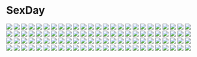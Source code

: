 # SexDay
![](https://konachan.com/jpeg/17f4e2eb6f2fa5a400110a03929655f9/Konachan.com%20-%20161609%20ashitaka%20kodama%20mononoke_hime%20san%20watermark%20wenqing_yan_%28yuumei_art%29.jpg)
![](https://konachan.com/image/13e966cf26822c9ed59ca666f1ac9bfe/Konachan.com%20-%20177150%20ass%20blonde_hair%20green_eyes%20night%20pandaraion_%28kanikani2950%29%20pointed_ears%20skull%20staff%20tagme.jpg)
![](https://konachan.com/jpeg/1b3bca94cdb4d5c36c557369bf1d5616/Konachan.com%20-%20172359%20blush%20bra%20breasts%20cleavage%20hyperdimension_neptunia%20long_hair%20mikage_baku%20noire%20panties%20purple_hair%20red_eyes%20transparent%20underwear.jpg)
![](https://konachan.com/image/de9f0174c2296335643ac31420c1f63f/Konachan.com%20-%20130157%20cherry_blossoms%20clouds%20flowers%20group%20hatsune_miku%20kagamine_len%20kagamine_rin%20kaito%20male%20megurine_luka%20petals%20school_uniform%20shinwa%20sky%20tree%20vocaloid.jpg)
![](https://konachan.com/image/1ca96bb8d8bc7a820b111c1d99416a0d/Konachan.com%20-%2074484%20blonde_hair%20cigarette%20durarara%21%21%20heiwajima_shizuo%20short_hair%20shorts%20sleeping%20smoking%20thighhighs%20vorona.jpg)
![](https://konachan.com/image/cb6085d1711db687dbb76d404f95527d/Konachan.com%20-%20279845%20blonde_hair%20blush%20dark%20fang%20red_eyes%20roke_%28taikodon%29%20rumia%20short_hair%20touhou.jpg)
![](https://konachan.com/image/9f91609bdd2915cc318afa67cbe99d57/Konachan.com%20-%20226429%20anus%20aqua_eyes%20ass%20ass_grab%20blush%20censored%20fingering%20hat%20long_hair%20military%20panties%20panty_pull%20pubic_hair%20tenken%20thighhighs%20underwear%20uniform.jpg)
![](https://konachan.com/jpeg/945ef2b1c932973f816761b1ca5c254a/Konachan.com%20-%2065753%20beat_blades_haruka%20shihoudou_narika.jpg)
![](https://konachan.com/jpeg/0845632642b14ffe0d169c89a131e199/Konachan.com%20-%20217726%20blue_hair%20dress%20lpip%20orange_eyes%20original%20summer_dress%20thighhighs%20third-party_edit%20white.jpg)
![](https://konachan.com/image/5a26bcb4c9426d4ea0e085673be1943a/Konachan.com%20-%20305445%20bell%20blue_hair%20cherry_blossoms%20chinese_clothes%20fang%20flowers%20jashin-chan_dropkick%20katsuki_natsu%20kyon-kyon%20twintails%20yellow_eyes.jpg)
![](https://konachan.com/jpeg/95d93d0033f4eab295bc56cf2614ff3e/Konachan.com%20-%20282838%20blue_hair%20breast_hold%20breasts%20brown_eyes%20cleavage%20close%20hoshizaki_reita%20kaguya_hime_%28sinoalice%29%20long_hair%20signed%20sinoalice%20watermark.jpg)
![](https://konachan.com/jpeg/88accca55c8a484399e74714f9c18b30/Konachan.com%20-%20192122%20brown_hair%20freeze-ex%20long_hair%20skirt%20sunset%20sword_art_online%20thighhighs%20wings%20yuuki_asuna.jpg)
![](https://konachan.com/image/608de17cf86192693d0f3f24e35e1a06/Konachan.com%20-%204967%20fate_%28series%29%20fate_stay_night%20logo%20nobody%20sword%20weapon.jpg)
![](https://konachan.com/image/8b05b31e508997b194838f4e022766d4/Konachan.com%20-%20303661%20autumn%20bayleef%20gold_%28pokemon%29%20kotone_%28pokemon%29%20pippi_%28p3i2%29%20pokemon%20quilava%20sentret.jpg)
![](https://konachan.com/image/43f38bca31e5f8f0390360d541403e80/Konachan.com%20-%20116043%20breasts%20cindy_campbell%20cleavage%20hug%20ikamusume%20loli%20shinryaku%21_ikamusume.jpg)
![](https://konachan.com/image/ae7a70e49fa46c3f23e18bd6c06b3312/Konachan.com%20-%2077213%20mecha%20original%20red_eyes%20ribbons%20white_hair.jpg)
![](https://konachan.com/image/dfb80397d88ad9ffa043549b1d379d14/Konachan.com%20-%20220598%20aqua_eyes%20brown_eyes%20brown_hair%20building%20city%20dress%20feathers%20flowers%20long_hair%20male%20pantyhose%20park%20petals%20ryosios%20short_hair%20tree%20twintails%20vocaloid.jpg)
![](https://konachan.com/image/5e4d2d8f331043386219c2149497a8fe/Konachan.com%20-%207764%20cosplay%20fate_%28series%29%20fate_stay_night%20kaleido_ruby%20tohsaka_rin.jpg)
![](https://konachan.com/jpeg/2f3c040a2cfdeedb11c07746d7791b84/Konachan.com%20-%20239338%20animal_ears%20ass%20blonde_hair%20blush%20cat_smile%20catgirl%20elbow_gloves%20gloves%20kazenokaze%20kemono_friends%20serval%20short_hair%20skirt%20tail%20thighhighs%20yellow_eyes.jpg)
![](https://konachan.com/image/258f3a748b45da72366ca33e2d8a8cdc/Konachan.com%20-%20211894%20aqua_eyes%20aqua_hair%20ass%20christmas%20elbow_gloves%20gloves%20hat%20night%20original%20panties%20pantyhose%20ribbons%20santa_hat%20shikei%20short_hair%20sideboob%20sky%20underwear.jpg)
![](https://konachan.com/image/e48bdcae824aa15fa02c1bb12ae2559e/Konachan.com%20-%2019121%20bikini%20blue_eyes%20blue_hair%20murakami_suigun%20ponytail%20swimsuit.jpg)
![](https://konachan.com/image/18e3effbd2ee28cbc874d2fc6f9ed576/Konachan.com%20-%20179815%20blush%20brown_hair%20censored%20choker%20crying%20cum%20dead_or_alive%20elbow_gloves%20gloves%20iizuki_tasuku%20kasumi%20long_hair%20penis%20ponytail%20tears%20thighhighs.jpg)
![](https://konachan.com/image/ef2823863e67442f975ddb96e3c48a0b/Konachan.com%20-%20247677%20blue_eyes%20blush%20bodysuit%20brown_hair%20cropped%20dantewontdie%20eyepatch%20gloves%20long_hair%20neon_genesis_evangelion%20soryu_asuka_langley.jpg)
![](https://konachan.com/jpeg/ad750015ec791ed8d4190edd471ec8a6/Konachan.com%20-%20174880%20animal%20aqua_eyes%20aqua_hair%20boots%20hatsune_miku%20horse%20japanese_clothes%20long_hair%20pixco%20thighhighs%20twintails%20vocaloid%20white.jpg)
![](https://konachan.com/image/732d14e685d5330f92589be8b13ea714/Konachan.com%20-%20288755%20gahaku%20green_eyes%20green_hair%20hatsune_miku%20long_hair%20mechagirl%20music%20twintails%20vocaloid.jpg)
![](https://konachan.com/image/33925a5bb6588bd04e171704509f6ec8/Konachan.com%20-%20296656%20animal_ears%20even_%2817245601%29%20original%20short_hair.jpg)
![](https://konachan.com/image/19e0bdd30f1b9d570c77a97ee7cdc641/Konachan.com%20-%2026113%20hellsing%20integra_wingates_hellsing.jpg)
![](https://konachan.com/image/43b57d912cdcdbfe76ad4eed71f9f5d5/Konachan.com%20-%20232040%20blue_%28pokemon%29%20cosmog%20erect_nipples%20exeggutor%20hat%20jie_laite%20lillie_%28pokemon%29%20litten%20male%20pokemon%20red_%28pokemon%29.jpg)
![](https://konachan.com/jpeg/2dbc65af34c5e3ca947842bbbe498056/Konachan.com%20-%20265197%20bath%20bathtub%20blush%20braids%20breast_grab%20breasts%20game_cg%20moonstone%20nipples%20nude%20penis%20ponytail%20pussy%20red_hair%20sex%20short_hair%20uncensored%20yellow_eyes.jpg)
![](https://konachan.com/jpeg/294e40e964aa6706401953c9321f0c9a/Konachan.com%20-%20175938%20blood%20blue_eyes%20bow%20breasts%20censored%20cum%20elbow_gloves%20game_cg%20gloves%20mikagami_mamizu%20nipples%20penis%20pussy%20red_hair%20sex%20thighhighs%20whirlpool.jpg)
![](https://konachan.com/image/03104ed49802df07d527bbdfb4af28d1/Konachan.com%20-%2079961%20butterfly%20flowers%20hieda_no_akyuu%20japanese_clothes%20kimono%20petals%20pink%20pink_eyes%20pink_hair%20short_hair%20touhou.jpg)
![](https://konachan.com/image/41d87bb7ecbfe3d19169330c9b4053a2/Konachan.com%20-%20186139%203e%20akizuki_ritsuko%20ass%20beach%20bikini%20brown_eyes%20brown_hair%20glasses%20idolmaster%20short_hair%20swimsuit%20translation_request%20underboob%20water%20wet.jpg)
![](https://konachan.com/jpeg/a7224bf6699cd31c010c30c372fb37de/Konachan.com%20-%20303299%20animal%20ass%20bed%20cameltoe%20green_eyes%20kanroji_mitsuri%20long_hair%20mujinbi%20no_bra%20panties%20pink_hair%20shirt_lift%20snake%20underboob%20underwear%20watermark.jpg)
![](https://konachan.com/image/9b215671c3671d70b5c51e048bfbd774/Konachan.com%20-%2026521%20cowboy_bebop%20faye_valentine%20green_eyes%20purple_hair.jpeg)
![](https://konachan.com/image/f29532048b421ca776465d764df77ff1/Konachan.com%20-%20111219%20close%20mizublue%20petals%20pink_eyes%20pink_hair%20tagme%20tears.jpg)
![](https://konachan.com/jpeg/03b034981db280436745220bd30f735b/Konachan.com%20-%20129223%20akabeisoft2%20blue_hair%20blush%20game_cg%20headband%20kourin_no_machi_lavender_no_shoujo%20purple_eyes%20sawamura_akina%20twintails%20yuuki_hagure.jpg)
![](https://konachan.com/jpeg/91279a6e8c8dc3f372aaef6c4a493656/Konachan.com%20-%20237205%20aqua_eyes%20bandage%20building%20cake%20clouds%20fire%20food%20grass%20green_hair%20hnanati%20ruins%20short_hair%20skirt%20sky.jpg)
![](https://konachan.com/jpeg/20c560bede908396b8b7cb2fd163b83b/Konachan.com%20-%20268949%20aliasing%20breasts%20brown_eyes%20eyepatch%20game_cg%20green_hair%20headdress%20long_hair%20navel%20nipples%20nude%20penis%20pussy%20sex%20spread_legs%20tie%20uncensored.jpg)
![](https://konachan.com/image/774b975c20730b26f928fc677e74317d/Konachan.com%20-%20200201%20all_male%20black_hair%20blush%20brown_eyes%20brown_hair%20calendar%20candy%20chocolate%20drink%20food%20green_eyes%20hyouka%20ibuki_hasu%20kimono%20male%20short_hair%20shounen_ai.jpg)
![](https://konachan.com/image/19638cca906d9ef8b3be3003e6b20858/Konachan.com%20-%2061024%20jpeg_artifacts%20k-on%21%20kotobuki_tsumugi%20signed%20watermark.jpg)
![](https://konachan.com/image/baacead24db3d092e0970575f4840e0f/Konachan.com%20-%20220976%20andira_%28granblue_fantasy%29%20eizan%20granblue_fantasy.jpg)
![](https://konachan.com/image/1b691e372210c3959f6285e079ace87f/Konachan.com%20-%20229023%20animal%20bird%20couch%20grass%20kneehighs%20leaves%20long_hair%20magatan%20original%20paper%20pink_hair%20polychromatic%20school_uniform.jpg)
![](https://konachan.com/image/561a0b5e19c821914b183f8361dddbda/Konachan.com%20-%20101376%20blue_eyes%20red_hair%20sesena_yau%20tagme%20thighhighs%20twintails%20wink.jpg)
![](https://konachan.com/jpeg/c677b6b52c6eeda3eb558baf30ff6348/Konachan.com%20-%20157055%20amamiya_hibiya%20animal%20asahina_hiyori%20building%20cat%20city%20heat-haze_days_%28vocaloid%29%20kagerou_project%20panda_tarou%20polychromatic%20short_hair%20vocaloid.jpg)
![](https://konachan.com/jpeg/23343c14876fd580344d78e449a132e2/Konachan.com%20-%20279677%20black_hair%20blush%20breasts%20dark_skin%20ginhaha%20navel%20nipples%20nude%20penis%20pussy%20sex%20ssss.gridman%20takarada_rikka%20uncensored.jpg)
![](https://konachan.com/jpeg/c0fae0e7b1aa72c819ba643e1dd8baa1/Konachan.com%20-%20302016%20blonde_hair%20blush%20close%20gradient%20green_eyes%20hoshii_miki%20idolmaster%20idolmaster_million_live%21%20long_hair%20naijow%20orange.jpg)
![](https://konachan.com/jpeg/78fc51f104d44388ee5939481c5ddca2/Konachan.com%20-%20300171%202girls%20anmi%20blush%20braids%20breasts%20brown_hair%20chinese_clothes%20chinese_dress%20cleavage%20cropped%20green_eyes%20long_hair%20nopan%20original%20ponytail%20scan.jpg)
![](https://konachan.com/jpeg/8db1e167396757592a9084ebab783730/Konachan.com%20-%20271825%20animal_ears%20aqua_eyes%20aqua_hair%20ass%20bed%20blush%20breasts%20cat_smile%20catgirl%20darkstalkers%20elbow_gloves%20felicia%20gloves%20long_hair%20nude%20tail%20thighhighs.jpg)
![](https://konachan.com/image/4f307dfe9ea109741eb9b3332e5eddb4/Konachan.com%20-%2099678%20akemi_homura%20mahou_shoujo_madoka_magica.jpg)
![](https://konachan.com/jpeg/f7ee4c0e01efecf982978a345b3da165/Konachan.com%20-%20140294%201_2_summer%20alcot%20blush%20breast_hold%20brown_hair%20game_cg%20green_eyes%20long_hair%20oshisaka_tsugumi%20sesena_yau%20skirt.jpg)
![](https://konachan.com/image/eaed2b0d9d702a222c1829272cccc4a4/Konachan.com%20-%2026803%20blood%20higurashi_no_naku_koro_ni%20parody%20ryuuguu_rena.jpg)
![](https://konachan.com/image/3e769777a2218a23cfa8f6cd8fe3eeb0/Konachan.com%20-%2090741%20bikini%20boots%20christmas%20elbow_gloves%20glasses%20gloves%20long_hair%20navel%20original%20spread_legs%20swimsuit%20sword%20thighhighs%20weapon%20white%20white_hair.jpg)
![](https://konachan.com/image/44e2bc1c8480bd2f99fd39c13d3d5413/Konachan.com%20-%2089609%20akiyama_sou%20furukawa_yui%20game_cg%20kuroya_shinobu%20misaki_kurehito%20trumple%20ushinawareta_mirai_wo_motomete.jpg)
![](https://konachan.com/image/410220a9a67ddfb2b567b53f96d62539/Konachan.com%20-%20105710%20food%20hat%20hatsune_miku%20third-party_edit%20vocaloid.jpg)
![](https://konachan.com/jpeg/093d745d7cdb7e43bf470e9921a1f64c/Konachan.com%20-%20240565%20breasts%20food%20green_eyes%20navel%20shiro_usagi%20short_hair%20shorts.jpg)
![](https://konachan.com/jpeg/7d17004d418d13c97dd1e80009629d89/Konachan.com%20-%20253563%20apron%20bow%20hibari_%28senran_kagura%29%20logo%20pink_hair%20school_swimsuit%20senran_kagura%20short_hair%20swimsuit%20tagme_%28artist%29%20twintails%20yellow.jpg)
![](https://konachan.com/image/89a6e1f50ebea11808fcaf884f721699/Konachan.com%20-%2030519%20anus%20ass%20blonde_hair%20carnelian%20kao_no_nai_tsuki%20long_hair%20pussy%20ribbons%20uncensored%20undressing%20yamato_ruri%20yellow_eyes.jpg)
![](https://konachan.com/image/bc3df4062aadcc5fb4667eb9e7f506d7/Konachan.com%20-%20208690%20barefoot%20bikini%20breasts%20cleavage%20ebisuzawa_kurumi%20gakkou_gurashi%21%20long_hair%20sekina%20swimsuit%20twintails%20wink.jpg)
![](https://konachan.com/image/02b9c11e2dd02cac443b8803c8e4553d/Konachan.com%20-%20244661%20anthropomorphism%20g36c_%28girls_frontline%29%20girls_frontline%20gun%20itoucon%20weapon.jpg)
![](https://konachan.com/image/f592b837d09f8d291177bc7de340f363/Konachan.com%20-%2098881%202girls%20hakurei_reimu%20japanese_clothes%20miko%20touhou%20ueda_ryou%20yakumo_yukari.jpg)
![](https://konachan.com/image/019e237f662d73555e937c0de95187ed/Konachan.com%20-%20137856%20bikini%20blue_hair%20breasts%20cleavage%20hatsune_miku%20long_hair%20rankiryuu%20swimsuit%20twintails%20vocaloid%20water.jpg)
![](https://konachan.com/image/3a671f1f2899c66db98b3965fb0ce0ec/Konachan.com%20-%20108811%20bikini%20flowers%20fujisaki_rei%20gray_hair%20original%20scan%20swimsuit%20water.jpg)
![](https://konachan.com/jpeg/6770b91560af830c4e04988d335146d2/Konachan.com%20-%20275895%20ass%20blonde_hair%20cameltoe%20christmas%20cropped%20fast-runner-2024%20hat%20orange_eyes%20original%20panties%20striped_panties%20tail%20thighhighs%20tiffy%20underwear.jpg)
![](https://konachan.com/jpeg/45a944c8c8f3fb822716d8ae37629f10/Konachan.com%20-%20171072%20baldr_sky_zero%20black_hair%20blush%20game_cg%20long_hair%20maid%20navel%20panties%20purple_eyes%20shizuno_sakura%20skirt_lift%20tsunashima_shirou%20underwear.jpg)
![](https://konachan.com/jpeg/df77b13132ffb9ccec55f4070899db18/Konachan.com%20-%20230448%20aqua_eyes%20aqua_hair%20breasts%20hatsune_miku%20long_hair%20mermaid%20tagme_%28artist%29%20twintails%20vocaloid%20water.jpg)
![](https://konachan.com/jpeg/2c644b36843018b03d38cf5b72c36bc7/Konachan.com%20-%20289512%20blonde_hair%20blush%20breasts%20close%20cum%20nipples%20no_bra%20original%20shirt_lift%20short_hair%20suwakana%20tears.jpg)
![](https://konachan.com/image/e9bde84d326b266a9dfb87c527fbd8d0/Konachan.com%20-%20258659%20animal_ears%20ass%20blush%20breasts%20brown_eyes%20bunny_ears%20bunnygirl%20gradient%20itou_yuuji%20kiss%20kneehighs%20long_hair%20nipples%20tail%20touhou%20wet%20white_hair%20yuri.jpg)
![](https://konachan.com/image/300bfb241a019261fee7f5960226b0cc/Konachan.com%20-%205672%20maid%20nanao_naru.jpg)
![](https://konachan.com/image/aa8cb0d1bada71f6aaa9e31f1c540a10/Konachan.com%20-%20241494%20ass%20bb_%28fate%29%20breasts%20cameltoe%20fate_grand_order%20fate_%28series%29%20gloves%20long_hair%20panties%20purple_eyes%20purple_hair%20signed%20thighhighs%20torimaru%20underwear.jpg)
![](https://konachan.com/image/789cd6d809c4ff52d7184bd4ae8f2bea/Konachan.com%20-%20161581%20bikini%20cube%20kannagi_rei%20minagawa_yuuhi%20open_shirt%20school_uniform%20swimsuit%20tagme%20your_diary.jpg)
![](https://konachan.com/image/3ce67a18bbbf760f6e7e10c9189dec20/Konachan.com%20-%20124157%20blush%20clochette%20flowers%20kamikaze_explorer%20long_hair%20nipples%20okihara_kotoha%20oshiki_hitoshi%20see_through%20wedding_attire.jpg)
![](https://konachan.com/image/9cb28201530135848d2b779c14229e74/Konachan.com%20-%20283554%202girls%20aqua_eyes%20blue_hair%20blush%20bra%20breasts%20choker%20collar%20gloves%20headdress%20long_hair%20maid%20nipples%20original%20purple_eyes%20red_hair%20short_hair%20underwear.jpg)
![](https://konachan.com/image/c26feaee301418c2077c7197bfb35e89/Konachan.com%20-%20149470%20blue_eyes%20blush%20bondage%20bow%20collar%20headband%20open_shirt%20orange_hair%20original%20ribbons%20tnsk.jpg)
![](https://konachan.com/image/877549b366819e13f1b2fb063c3cade1/Konachan.com%20-%20180338%20aqua_eyes%20aqua_hair%20hatsune_miku%20headphones%20kowiru%20long_hair%20panties%20striped_panties%20thighhighs%20topless%20twintails%20underwear%20vocaloid.jpg)
![](https://konachan.com/image/1152182dd631b49348465f5698ac8666/Konachan.com%20-%20227158%20blue_eyes%20blue_hair%20boots%20christmas%20hatsune_miku%20long_hair%20ribbons%20santa_costume%20space%20stars%20sugar_sound%20thighhighs%20twintails%20vocaloid.jpg)
![](https://konachan.com/jpeg/14546826ee486009ad80eb1df3d4e417/Konachan.com%20-%20255997%20bra%20breasts%20censored%20game_cg%20guilty%20long_hair%20maino_yuka%20naruse_hirofumi%20nipples%20panties%20pussy_juice%20ribbons%20shirt_lift%20spread_legs%20underwear%20vibrator.jpg)
![](https://konachan.com/image/0c27a0062054e59e448c3864c8622f51/Konachan.com%20-%20247916%20blush%20breasts%20brown_eyes%20brown_hair%20censored%20navel%20nipples%20open_shirt%20penis%20pussy_juice%20satsuki_neko%20sex%20short_hair%20spread_legs%20tears.jpg)
![](https://konachan.com/image/e7d7b69cf0bfb799f623c934080dc894/Konachan.com%20-%20153870%20angel_beats%21%20book%20doll%20fujimaki%20guitar%20hisako%20instrument%20irie_miyuki%20kono_sanorou%20naoi_ayato%20noda%20ooyama%20shiina%20takamatsu%20takeyama%20tk%20yusa.jpg)
![](https://konachan.com/image/1d98c0cb5eafaa466b1fec710db31e4e/Konachan.com%20-%20181055%202girls%20animal%20bird%20blonde_hair%20building%20clouds%20dress%20hat%20long_hair%20maribel_han%20rain%20rainbow%20scenic%20skirt%20sky%20touhou%20train%20umbrella%20usami_renko%20water.jpg)
![](https://konachan.com/image/881c96487692a931f86a76f5fb6e5a0d/Konachan.com%20-%20261190%20animal%20animal_ears%20ass%20barefoot%20cat%20catgirl%20okojo%20original%20panties%20short_hair%20tail%20underwear.jpg)
![](https://konachan.com/image/f32c1c7b2b88bcbfe7ed664ad52117e4/Konachan.com%20-%2081949%20animal%20animal_ears%20breasts%20cat%20catgirl%20cleavage%20panties%20underwear%20usagi_nezumi.jpg)
![](https://konachan.com/image/13706e90458e84e24d30e7ec11e0dec7/Konachan.com%20-%2060617%20mahou_shoujo_lyrical_nanoha%20mahou_shoujo_lyrical_nanoha_a%27s%20vita.jpg)
![](https://konachan.com/image/f43362f39e016a5f018fadb82c9e4314/Konachan.com%20-%20294122%20ahnei%20ass%20breasts%20dragon%20horns%20logo%20nipples%20nude%20orange_hair%20original%20purple_eyes%20short_hair%20tail%20watermark.jpg)
![](https://konachan.com/jpeg/1bd991c840c09ae8ccdf0896e271da05/Konachan.com%20-%20284945%20blonde_hair%20blue_eyes%20blush%20breasts%20building%20city%20clouds%20dress%20garter%20hat%20kyouya_kakehi%20long_hair%20original%20scan%20sideboob%20sky%20stairs.jpg)
![](https://konachan.com/image/49499ae6a77eebd0a51260001948233d/Konachan.com%20-%20151223%20dress%20jajanuba%20original%20sword%20tagme%20weapon.jpg)
![](https://konachan.com/jpeg/a082b1178d6deeff1dcbee0e02e608fe/Konachan.com%20-%2040654%20touhou%20yakumo_yukari.jpg)
![](https://konachan.com/image/afa93ea9020548a4619b998a8bf550ec/Konachan.com%20-%20111131%20hatsune_miku%20vocaloid.jpg)
![](https://konachan.com/image/489dee9ecda54c671955ba16f8e9f7c4/Konachan.com%20-%2086332%20blonde_hair%20blue_eyes%20game_cg%20koshimizu_rei%20long_hair%20mikagami_mamizu%20neko_koi.jpg)
![](https://konachan.com/image/e8c5a5e6b3713c24e44581fe9b558bc2/Konachan.com%20-%20132073%20achiki%20breasts%20cleavage%20gloves%20gumi%20hatsune_miku%20nurse%20vocaloid.jpg)
![](https://konachan.com/jpeg/090d525b67b0361ad9cc87e0db4c1cd9/Konachan.com%20-%20203934%20blonde_hair%20boots%20clouds%20hat%20kirisame_marisa%20long_hair%20sky%20stars%20tendo_%28zhazhatiantong%29%20touhou%20witch%20witch_hat.jpg)
![](https://konachan.com/image/45380b87504f5bb833382085ce8e9246/Konachan.com%20-%20304243%20barefoot%20bed%20blue_eyes%20breasts%20censored%20fate_%28series%29%20gray_hair%20headband%20long_hair%20navel%20nipples%20nude%20penis%20pussy%20sex%20signed%20tsuki_tokage.jpg)
![](https://konachan.com/image/a11a714c7b7e2840b39766b2f83cb9b2/Konachan.com%20-%20258334%202girls%20blush%20braids%20brown_eyes%20brown_hair%20drink%20food%20fruit%20kondou_natsuko%20long_hair%20panties%20red_eyes%20scan%20strawberry%20underwear%20white_hair%20yuuki_asuna.jpg)
![](https://konachan.com/jpeg/4ed4ac32edaf65c2865d25b0da5df61e/Konachan.com%20-%20249287%20aozaki_aoko%20aqua_eyes%20barefoot%20bikini_top%20breasts%20brown_hair%20gray%20gun%20long_hair%20magic%20mahou_tsukai_no_yoru%20popsicle%20shorts%20ushas%20weapon%20wink.jpg)
![](https://konachan.com/image/cc70d3f73831532aa2b714c7e1169c3d/Konachan.com%20-%20277965%20bow%20cha_sakura%20close%20hat%20long_hair%20patchouli_knowledge%20purple_eyes%20purple_hair%20touhou.jpg)
![](https://konachan.com/image/504780bd6bdb902253e98189febf66f4/Konachan.com%20-%20126815%20eyepatch%20gloves%20gray_hair%20hatsune_miku%20kagaribito_%28vocaloid%29%20miku_append%20original%20red_eyes%20rio_%28e2759%29%20short_hair%20shorts%20vocaloid.jpg)
![](https://konachan.com/image/62965d51887d0c64bf2a1bcf99d249c9/Konachan.com%20-%20295583%20ji_dao_ji%20original.jpg)
![](https://konachan.com/jpeg/8a4188a55c3f1d7ee92ddc2bf15793b7/Konachan.com%20-%20213204%202girls%20aliasing%20bell%20blush%20brown_hair%20candy%20choker%20drink%20food%20foxgirl%20gray_hair%20green_eyes%20long_hair%20original%20red_eyes%20saichuu%20socks%20tail%20wink.jpg)
![](https://konachan.com/jpeg/e6199e80212782e52734f78196546425/Konachan.com%20-%20297668%20animal%20bird%20building%20city%20mikka620%20original.jpg)
![](https://konachan.com/image/39cfa6bc4c0a77ce74b64f83131b9e00/Konachan.com%20-%20109131%20all_male%20fukufuku%20kaito%20male%20vocaloid.jpg)
![](https://konachan.com/jpeg/cfc2fee18ddf6d0f9fbab508f5336a9d/Konachan.com%20-%20150167%20bow%20dress%20patchouli_knowledge%20pink_hair%20shirofox%20touhou%20wink.jpg)
